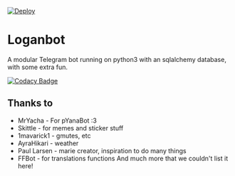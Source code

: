 [![Deploy](https://www.herokucdn.com/deploy/button.svg)](https://heroku.com/deploy?template=https://github.com/Nitin1818/HarukaAya/tree/Nitin1818-update-1)

# Loganbot

A modular Telegram bot running on python3 with an sqlalchemy database, with some extra fun.



[![Codacy Badge](https://api.codacy.com/project/badge/Grade/88deb1379fc143f5b0d3292c86b2b02c)](https://app.codacy.com/manual/Nitin1818/Logan?utm_source=github.com&utm_medium=referral&utm_content=Nitin1818/Logan&utm_campaign=Badge_Grade_Dashboard)

## Thanks to

* MrYacha - For pYanaBot :3
* Skittle - for memes and sticker stuff
* 1mavarick1 - gmutes, etc 
* AyraHikari - weather
* Paul Larsen - marie creator, inspiration to do many things
* FFBot - for translations functions
And much more that we couldn't list it here!
